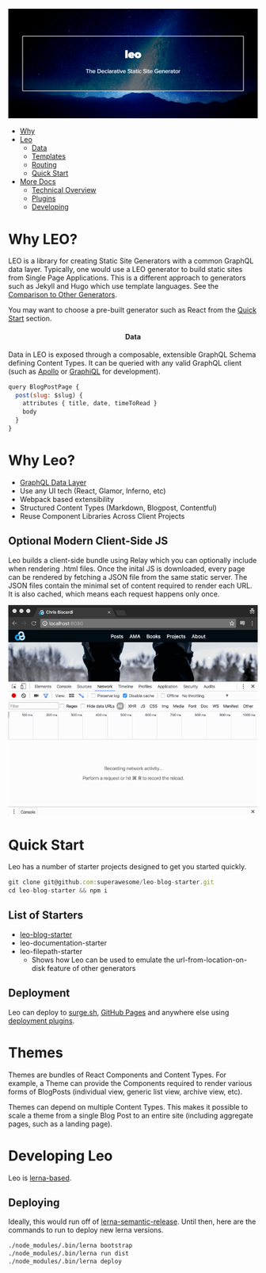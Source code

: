 ![header](./assets/header.png)

* [Why](#why)
* [Leo](#leo)
  - [Data](#data)
  - [Templates](#templates)
  - [Routing](#routing)
  - [Quick Start](#quick-start)
* [More Docs](docs)
  - [Technical Overview](docs/technical-overview.md)
  - [Plugins](docs/plugins.md)
  - [Developing](docs/developing.md)

# Why LEO?

LEO is a library for creating Static Site Generators with a common
GraphQL data layer. Typically, one would use a LEO generator to build
static sites from Single Page Applications. This is a different
approach to generators such as Jekyll and Hugo which use template
languages. See the [Comparison to Other Generators]().

You may want to choose a pre-built generator such as React from the
[Quick Start]() section.

<h4 align="center">Data</h4>

Data in LEO is exposed through a composable, extensible GraphQL
Schema defining Content Types. It can be queried with any valid
GraphQL client (such as
[Apollo](https://github.com/apollostack/apollo-client) or
[GraphiQL]() for development).

```javascript
query BlogPostPage {
  post(slug: $slug) {
    attributes { title, date, timeToRead }
    body
  }
}
```

# Why Leo?

* [GraphQL Data Layer](docs/graphql-data-layer)
* Use any UI tech (React, Glamor, Inferno, etc)
* Webpack based extensibility
* Structured Content Types (Markdown, Blogpost, Contentful)
* Reuse Component Libraries Across Client Projects

## Optional Modern Client-Side JS

Leo builds a client-side bundle using Relay which you can optionally
include when rendering .html files. Once the inital JS is downloaded,
every page can be rendered by fetching a JSON file from the same
static server. The JSON files contain the minimal set of content
required to render each URL. It is also cached, which means each
request happens only once.

![header](./assets/leo-network-cache.gif)

# Quick Start

Leo has a number of starter projects designed to get you started
quickly.

```javascript
git clone git@github.com:superawesome/leo-blog-starter.git
cd leo-blog-starter && npm i
```

## List of Starters

* [leo-blog-starter](https://github.com/superawesomelabs/leo-blog-starter)
* leo-documentation-starter
* leo-filepath-starter
  - Shows how Leo can be used to emulate the url-from-location-on-disk
    feature of other generators

## Deployment

Leo can deploy to [surge.sh](http://surge.sh/), [GitHub
Pages](https://pages.github.com/) and anywhere else using [deployment
plugins](#deployment).

# Themes

Themes are bundles of React Components and Content Types. For example,
a Theme can provide the Components required to render various forms of
BlogPosts (individual view, generic list view, archive view, etc).

Themes can depend on multiple Content Types. This makes it possible to
scale a theme from a single Blog Post to an entire site (including
aggregate pages, such as a landing page).

# Developing Leo

Leo is [lerna-based](https://github.com/lerna/lerna).

## Deploying

Ideally, this would run off of
[lerna-semantic-release](https://github.com/atlassian/lerna-semantic-release). Until
then, here are the commands to run to deploy new lerna versions.

```
./node_modules/.bin/lerna bootstrap
./node_modules/.bin/lerna run dist
./node_modules/.bin/lerna deploy
```

[react]: https://facebook.github.io/react/
[react-router]: https://github.com/reactjs/react-router

